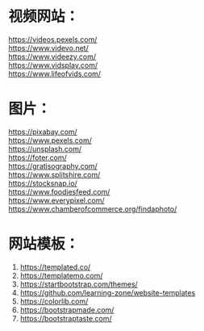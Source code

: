 视频网站：
=======
https://videos.pexels.com/  
https://www.videvo.net/  
https://www.videezy.com/  
https://www.vidsplay.com/  
https://www.lifeofvids.com/  

图片：
=======
https://pixabay.com/  
https://www.pexels.com/  
https://unsplash.com/  
https://foter.com/  
https://gratisography.com/  
https://www.splitshire.com/  
https://stocksnap.io/  
https://www.foodiesfeed.com/  
https://www.everypixel.com/  
https://www.chamberofcommerce.org/findaphoto/  


网站模板：
=======
1. https://templated.co/  
2. https://templatemo.com/  
3. https://startbootstrap.com/themes/  
4. https://github.com/learning-zone/website-templates  
5. https://colorlib.com/  
6. https://bootstrapmade.com/  
7. https://bootstraptaste.com/  
